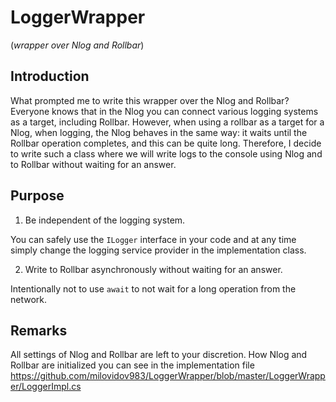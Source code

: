 # LoggerWrapper
(*wrapper over Nlog and Rollbar*)

## Introduction

What prompted me to write this wrapper over the Nlog and Rollbar?
Everyone knows that in the Nlog you can connect various logging systems as a target, including Rollbar. 
However, when using a rollbar as a target for a Nlog, when logging, the Nlog behaves in the same way: it waits until the Rollbar operation completes, and this can be quite long. Therefore, I decide to write such a class where we will write logs to the console using Nlog and to Rollbar without waiting for an answer.

## Purpose

1) Be independent of the logging system.

You can safely use the ```ILogger``` interface in your code and at any time simply change the logging service provider in the implementation class.

2) Write to Rollbar asynchronously without waiting for an answer.

Intentionally not to use  ```await``` to not wait for a long operation from the network.

## Remarks

All settings of Nlog and Rollbar are left to your discretion.
How Nlog and Rollbar are initialized you can see in the implementation file https://github.com/milovidov983/LoggerWrapper/blob/master/LoggerWrapper/LoggerImpl.cs
